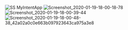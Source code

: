![SS MyIntentApp](https://user-images.githubusercontent.com/43991221/72680216-ea3eda00-3ae9-11ea-85f7-4f40379aa22e.PNG)
![Screenshot_2020-01-19-18-00-18-78](https://user-images.githubusercontent.com/43991221/72680220-f0cd5180-3ae9-11ea-8dc9-368b3d316f30.png)
![Screenshot_2020-01-19-18-00-39-44](https://user-images.githubusercontent.com/43991221/72680221-f2971500-3ae9-11ea-82d6-b4c9c1df4d70.png)
![Screenshot_2020-01-19-18-00-48-38_42a02a0c0e663b097923643ca975a3e8](https://user-images.githubusercontent.com/43991221/72680223-f5920580-3ae9-11ea-8ab7-b49a0bd7a613.png)
